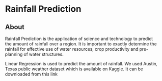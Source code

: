 # Rainfall Prediction

## About
Rainfall Prediction is the application of science and technology to predict the amount of rainfall over a region. It is important to exactly determine the rainfall for effective use of water resources, crop productivity and pre-planning of water structures.

Linear Regression is used to predict the amount of rainfall. We used Austin, Texas public weather dataset which is available on Kaggle. It can be downloaded from this link
